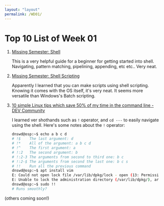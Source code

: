 ```yaml
---
layout: "layout"
permalink: /WD01/
---
```


# Top 10 List of Week 01

1. [Missing Semester: Shell](https://missing.csail.mit.edu/2020/course-shell/)
   
   This is a very helpful guide for a beginner for getting started into shell. Navigating, pattern matching, pipelining, appending, etc etc.. Very neat.

2. [Missing Semester: Shell Scripting](https://missing.csail.mit.edu/2020/shell-tools/)
   
   Apparently I learned that you can make scripts using shell scripting. Knowing it comes with the OS itself, it's very neat. It seems more versatile than Windows's Batch scripting.

3. [10 simple Linux tips which save 50% of my time in the command line - DEV Community](https://dev.to/javinpaul/10-simple-linux-tips-which-save-50-of-my-time-in-the-command-line-4moo)
   
   I learned ver shothands such as `!` operator, and `cd ---` to easily navigate using the shell. Here's some notes about the `!` operator:
   
   ```bash
   dnswd@osp:~$ echo a b c d
   # !$    The last argument: d
   # !*    All of the argument: a b c d
   # !^    The first argument: a
   # !:2   The second argument: b 
   # !:2-3 The arguments from second to third one: b c
   # !:2-$ The arguments from second the last one: b c s
   # !!    Run all the previous command
   dnswd@osp:~$ apt install vim
   E: Could not open lock file /var/lib/dpkg/lock - open (13: Permission denied)
   E: Unable to lock the administration directory (/var/lib/dpkg/), are you root?
   dnswd@osp:~$ sudo !!
   # Runs smoothly?
   ```

(others coming soon!)
